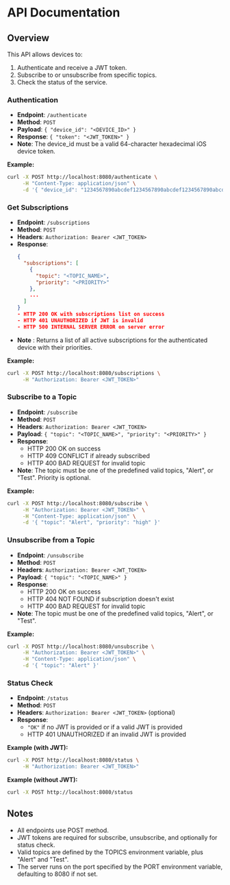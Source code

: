 # API Documentation

## Overview
This API allows devices to:
1. Authenticate and receive a JWT token.
2. Subscribe to or unsubscribe from specific topics.
3. Check the status of the service.

### Authentication
- **Endpoint**: `/authenticate`
- **Method**: `POST`
- **Payload**: `{ "device_id": "<DEVICE_ID>" }`
- **Response**: `{ "token": "<JWT_TOKEN>" }`
- **Note**: The device_id must be a valid 64-character hexadecimal iOS device token.

**Example:**
```bash
curl -X POST http://localhost:8080/authenticate \
     -H "Content-Type: application/json" \
     -d '{ "device_id": "1234567890abcdef1234567890abcdef1234567890abcdef1234567890abcdef" }'
```

### Get Subscriptions
- **Endpoint**: `/subscriptions`
- **Method**: `POST`
- **Headers**: `Authorization: Bearer <JWT_TOKEN>`
- **Response**: 
  ```json
  {
    "subscriptions": [
      {
        "topic": "<TOPIC_NAME>",
        "priority": "<PRIORITY>"
      },
      ...
    ]
  }
  - HTTP 200 OK with subscriptions list on success
  - HTTP 401 UNAUTHORIZED if JWT is invalid
  - HTTP 500 INTERNAL SERVER ERROR on server error
- **Note** : Returns a list of all active subscriptions for the authenticated device with their priorities.

**Example:**
```bash
curl -X POST http://localhost:8080/subscriptions \
     -H "Authorization: Bearer <JWT_TOKEN>"
```

### Subscribe to a Topic
- **Endpoint**: `/subscribe`
- **Method**: `POST`
- **Headers**: `Authorization: Bearer <JWT_TOKEN>`
- **Payload**: `{ "topic": "<TOPIC_NAME>", "priority": "<PRIORITY>" }`
- **Response**: 
  - HTTP 200 OK on success
  - HTTP 409 CONFLICT if already subscribed
  - HTTP 400 BAD REQUEST for invalid topic
- **Note**: The topic must be one of the predefined valid topics, "Alert", or "Test". Priority is optional.

**Example:**
```bash
curl -X POST http://localhost:8080/subscribe \
     -H "Authorization: Bearer <JWT_TOKEN>" \
     -H "Content-Type: application/json" \
     -d '{ "topic": "Alert", "priority": "high" }'
```

### Unsubscribe from a Topic
- **Endpoint**: `/unsubscribe`
- **Method**: `POST`
- **Headers**: `Authorization: Bearer <JWT_TOKEN>`
- **Payload**: `{ "topic": "<TOPIC_NAME>" }`
- **Response**: 
  - HTTP 200 OK on success
  - HTTP 404 NOT FOUND if subscription doesn't exist
  - HTTP 400 BAD REQUEST for invalid topic
- **Note**: The topic must be one of the predefined valid topics, "Alert", or "Test".

**Example:**
```bash
curl -X POST http://localhost:8080/unsubscribe \
     -H "Authorization: Bearer <JWT_TOKEN>" \
     -H "Content-Type: application/json" \
     -d '{ "topic": "Alert" }'
```

### Status Check
- **Endpoint**: `/status`
- **Method**: `POST`
- **Headers**: `Authorization: Bearer <JWT_TOKEN>` (optional)
- **Response**: 
  - `"OK"` if no JWT is provided or if a valid JWT is provided
  - HTTP 401 UNAUTHORIZED if an invalid JWT is provided

**Example (with JWT):**
```bash
curl -X POST http://localhost:8080/status \
     -H "Authorization: Bearer <JWT_TOKEN>"
```

**Example (without JWT):**
```bash
curl -X POST http://localhost:8080/status
```

## Notes
- All endpoints use POST method.
- JWT tokens are required for subscribe, unsubscribe, and optionally for status check.
- Valid topics are defined by the TOPICS environment variable, plus "Alert" and "Test".
- The server runs on the port specified by the PORT environment variable, defaulting to 8080 if not set.